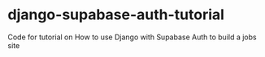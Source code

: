 # django-supabase-auth-tutorial
Code for tutorial on How to use Django with Supabase Auth to build a jobs site
